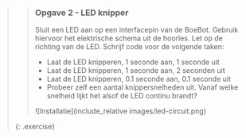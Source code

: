 >> ### Opgave 2 - LED knipper
>>
>> Sluit een LED aan op een interfacepin van de BoeBot. Gebruik hiervoor het elektrische schema uit de hoorles. Let op de richting van de LED. Schrijf code voor de volgende taken: 
>>
>> * Laat de LED knipperen, 1 seconde aan, 1 seconde uit
>> * Laat de LED knipperen, 1 seconde aan, 2 seconden uit
>> * Laat de LED knipperen, 0.1 seconde aan, 0.1 seconde uit
>> * Probeer zelf een aantal knippersnelheden uit. Vanaf welke snelheid lijkt het alsof de LED continu brandt?
>>
>> ![Installatie](include_relative images/led-circuit.png)
>>
>{: .exercise}